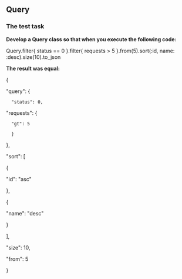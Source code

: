 ## Query
### The test task 

**Develop a Query class so that when you execute the following code:**

Query.filter{ status == 0 }.filter{ requests > 5 }.from(5).sort(:id, name: :desc).size(10).to_json

**The result was equal:**

{
  
  "query": {
      
      "status": 0,
"requests": {
      
      "gt": 5
      
      }
  
  },
  
  "sort": [
  
  {
  
  "id": "asc"
  
  },
  
  {
  
  "name": "desc"
  
  }
  
  ],
  
  "size": 10,
  
  "from": 5

}
